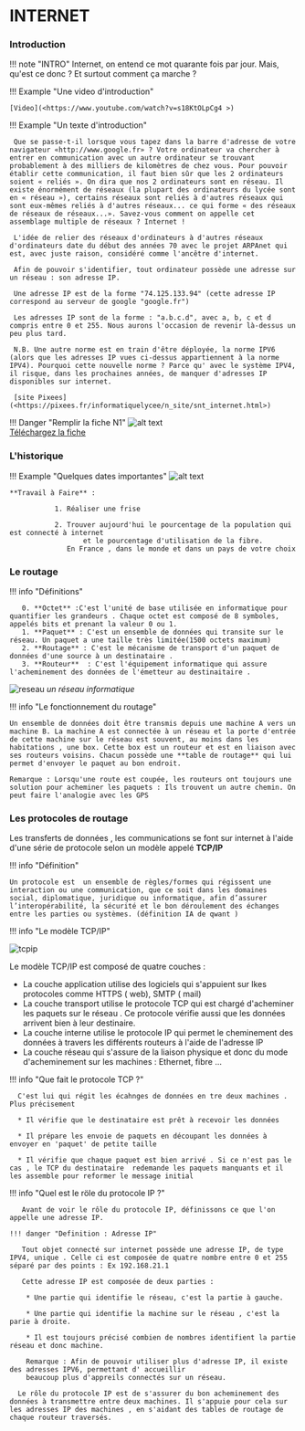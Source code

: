 # INTERNET
<base target="_blank">

### Introduction
!!! note "INTRO"
      Internet, on entend ce mot quarante fois par jour. Mais, qu'est ce donc ? Et surtout comment ça marche ? 


!!! Example "Une video d'introduction"

    [Video](<https://www.youtube.com/watch?v=s18KtOLpCg4 >)

    
!!! Example "Un texte d'introduction"
    
   
     Que se passe-t-il lorsque vous tapez dans la barre d'adresse de votre navigateur «http://www.google.fr» ? Votre ordinateur va chercher à entrer en communication avec un autre ordinateur se trouvant probablement à des milliers de kilomètres de chez vous. Pour pouvoir établir cette communication, il faut bien sûr que les 2 ordinateurs soient « reliés ». On dira que nos 2 ordinateurs sont en réseau. Il existe énormément de réseaux (la plupart des ordinateurs du lycée sont en « réseau »), certains réseaux sont reliés à d'autres réseaux qui sont eux-mêmes reliés à d'autres réseaux... ce qui forme « des réseaux de réseaux de réseaux...». Savez-vous comment on appelle cet assemblage multiple de réseaux ? Internet !

     L'idée de relier des réseaux d'ordinateurs à d'autres réseaux d'ordinateurs date du début des années 70 avec le projet ARPAnet qui est, avec juste raison, considéré comme l'ancêtre d'internet.

     Afin de pouvoir s'identifier, tout ordinateur possède une adresse sur un réseau : son adresse IP.

     Une adresse IP est de la forme "74.125.133.94" (cette adresse IP correspond au serveur de google "google.fr")

     Les adresses IP sont de la forme : "a.b.c.d", avec a, b, c et d compris entre 0 et 255. Nous aurons l'occasion de revenir là-dessus un peu plus tard.

     N.B. Une autre norme est en train d'être déployée, la norme IPV6 (alors que les adresses IP vues ci-dessus appartiennent à la norme IPV4). Pourquoi cette nouvelle norme ? Parce qu' avec le système IPV4, il risque, dans les prochaines années, de manquer d'adresses IP disponibles sur internet.

     [site Pixees](<https://pixees.fr/informatiquelycee/n_site/snt_internet.html>)


!!! Danger "Remplir la fiche N1"
     ![alt text](ficheN1.png)<br>
           [Téléchargez la fiche](FicheN1.odt)
        
### L'historique
!!! Example "Quelques dates importantes"
    ![alt text](chronoInternet.png)
    

    **Travail à Faire** :  
                      
               1. Réaliser une frise 
                       
               2. Trouver aujourd'hui le pourcentage de la population qui est connecté à internet 
                      et le pourcentage d'utilisation de la fibre. 
                  En France , dans le monde et dans un pays de votre choix



        
### Le routage

!!! info "Définitions" 
        
       0. **Octet** :C'est l'unité de base utilisée en informatique pour quantifier les grandeurs . Chaque octet est composé de 8 symboles, appelés bits et prenant la valeur 0 ou 1.
       1. **Paquet** : C'est un ensemble de données qui transite sur le réseau. Un paquet a une taille très limitée(1500 octets maximum)
       2. **Routage** : C'est le mécanisme de transport d'un paquet de données d'une source à un destinataire .
       3. **Routeur**  : C'est l'équipement informatique qui assure l'acheminement des données de l'émetteur au destinaitaire . 
       
![reseau](reseau.png)
_un réseau informatique_

!!! info "Le fonctionnement du routage"

    Un ensemble de données doit être transmis depuis une machine A vers un machine B. La machine A est connectée à un réseau et la porte d'entrée de cette machine sur le réseau est souvent, au moins dans les habitations , une box. Cette box est un routeur et est en liaison avec ses routeurs voisins. Chacun possède une **table de routage** qui lui permet d'envoyer le paquet au bon endroit.

    Remarque : Lorsqu'une route est coupée, les routeurs ont toujours une solution pour acheminer les paquets : Ils trouvent un autre chemin. On peut faire l'analogie avec les GPS 
    
### Les protocoles de routage 
 Les transferts de données , les communications se font sur internet à l'aide d'une série de protocole selon un modèle appelé **TCP/IP**

!!! info "Définition"

    Un protocole est  un ensemble de règles/formes qui régissent une interaction ou une communication, que ce soit dans les domaines social, diplomatique, juridique ou informatique, afin d’assurer                 l’interopérabilité, la sécurité et le bon déroulement des échanges entre les parties ou systèmes. (définition IA de qwant )

!!! info "Le modèle TCP/IP"
 
![tcpip](https://github.com/user-attachments/assets/4b96fbff-4cf5-45ca-8ed5-9be8f3403c0b)

Le modèle TCP/IP est composé de quatre couches :

* La couche application utilise des logiciels qui s'appuient sur lkes protocoles comme HTTPS ( web), SMTP ( mail)
* La  couche transport utilise le protocole TCP qui est chargé d'acheminer les paquets sur le réseau . Ce protocole vérifie aussi que les données arrivent bien à leur destinaire.
* La couche interne utilise le protocole IP qui permet le cheminement des données à travers les différents routeurs à l'aide de l'adresse IP
* La couche réseau qui s'assure de la liaison physique et donc du mode d'acheminement sur les machines : Ethernet, fibre ... 

!!! info "Que fait le protocole TCP ?"
      

      C'est lui qui régit les écahnges de données en tre deux machines . Plus précisement

      * Il vérifie que le destinataire est prêt à recevoir les données
      
      * Il prépare les envoie de paquets en découpant les données à envoyer en 'paquet' de petite taille

      * Il vérifie que chaque paquet est bien arrivé . Si ce n'est pas le cas , le TCP du destinataire  redemande les paquets manquants et il les assemble pour reformer le message initial

!!! info "Quel est le röle du protocole IP ?"

       Avant de voir le rôle du protocole IP, définissons ce que l'on appelle une adresse IP.

    !!! danger "Definition : Adresse IP"

       Tout objet connecté sur internet possède une adresse IP, de type IPV4, unique . Celle ci est composée de quatre nombre entre 0 et 255 séparé par des points : Ex 192.168.21.1

       Cette adresse IP est composée de deux parties : 

        * Une partie qui identifie le réseau, c'est la partie à gauche. 

        * Une partie qui identifie la machine sur le réseau , c'est la parie à droite.

        * Il est toujours précisé combien de nombres identifient la partie réseau et donc machine.

        Remarque : Afin de pouvoir utiliser plus d'adresse IP, il existe des adresses IPV6, permettant d' accueillir 
        beaucoup plus d'appreils connectés sur un réseau.

      Le rôle du protocole IP est de s'assurer du bon acheminement des données à transmettre entre deux machines. Il s'appuie pour cela sur les adresses IP des machines , en s'aidant des tables de routage de chaque routeur traversés.
      
                 
     
 
